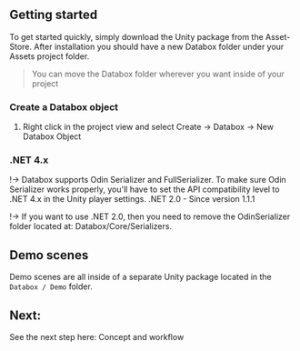 ## Getting started  
To get started quickly, simply download the Unity package from the Asset-Store. After installation you should have a new Databox folder under your Assets project folder.

> You can move the Databox folder wherever you want inside of your project


### Create a Databox object

1. Right click in the project view and select Create -> Databox -> New Databox Object

### .NET 4.x

!-> Databox supports Odin Serializer and FullSerializer. To make sure Odin Serializer works properly, you'll have to set the API compatibility level to .NET 4.x in the Unity player settings.
.NET 2.0 - Since version 1.1.1
  
!-> If you want to use .NET 2.0, then you need to remove the OdinSerializer folder located at: Databox/Core/Serializers.


## Demo scenes
Demo scenes are all inside of a separate Unity package located in the `Databox / Demo` folder.  


## Next:
See the next step here: Concept and workflow
